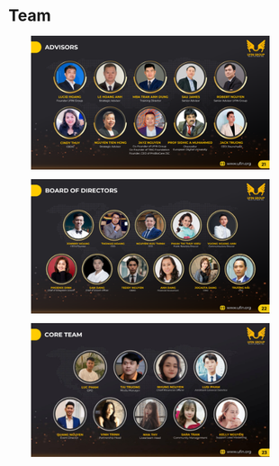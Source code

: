 # Team

<figure><img src=".gitbook/assets/telegram-cloud-document-5-6323383738906448589.jpg" alt=""><figcaption></figcaption></figure>

<figure><img src=".gitbook/assets/telegram-cloud-document-5-6318961679233192773.jpg" alt=""><figcaption></figcaption></figure>

<figure><img src=".gitbook/assets/image (3).png" alt=""><figcaption></figcaption></figure>
